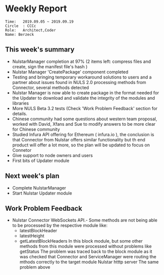 # Weekly Report 
```
Time: 	2019.09.05 ~ 2019.09.19
Circle	: CCCc
Role:	Architect,Coder
Name: Berzeck
```
## This week's summary

- NulstarManager completion at 97% (2 items left: compress files and create, sign the manifest file's  hash )
- Nulstar Manager 'CreatePackage' component completed
- Testing and bringing temporary workaround solutions to users and a partner about issues found in NULS 2.0 processing methods from Connector, several methods detected
- Nulstar Manager is now able to create package in the format needed for the Updater to download and validate the integrity of the modules and libraries
- More NULS Beta 3.2  tests (Check 'Work Problem Feedback' section for details. 
- Chinese community had some questions about western team proposal, worked with David, Xfans and Sue to modify answers to be more clear for Chinese community
- Studied Infura API offering for Ethereum ( infura.io ), the conclusion is that Connector from Nulstar  offers similar functionality but th end product will offer a lot more, so the plan will be updated to focus on Connetor
- Give support to node owners and users 
- First bits of Updater module

## Next week's plan

- Complete NulstarManager
- Start Nulstar Updater module

## Work Problem Feedback

- Nulstar Connector WebSockets API.- Some methods are not being able to be processed by the respective module like:
     * latestBlockHeader
     * latestHeight
     * getLatestBlockHeaders
         In this block module, but some other methods from this module were processed without problems like getStatus
         The problem was traced back to the block module as it was checked that Connector and ServiceManager were routing the mthods correctly to the target module
    Nulstar htttp server
      The same problem above

